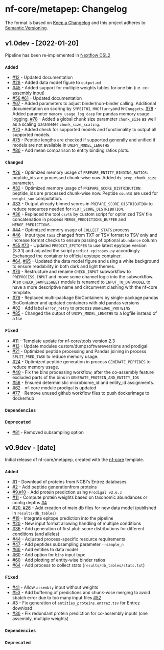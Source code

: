 # nf-core/metapep: Changelog

The format is based on [Keep a Changelog](https://keepachangelog.com/en/1.0.0/)
and this project adheres to [Semantic Versioning](https://semver.org/spec/v2.0.0.html).

## v1.0dev - [2022-01-20]

Pipeline has been re-implemented in [Nextflow DSL2](https://www.nextflow.io/docs/latest/dsl2.html)

### `Added`

- [#12](https://github.com/nf-core/metapep/pull/12) - Updated documentation
- [#29](https://github.com/nf-core/metapep/pull/29) - Added data model figure to `output.md`
- [#45](https://github.com/nf-core/metapep/pull/45) - Added support for multiple weights tables for one bin (i.e. co-assembly input)
- [#56](https://github.com/nf-core/metapep/pull/56),[#61](https://github.com/nf-core/metapep/pull/61) - Updated documentation
- [#67](https://github.com/nf-core/metapep/pull/67) - Added parameters to adjust binder/non-binder calling. Additional documentation on scoring by `SYPEITHI`, `MHCflurry`and `MHCnuggets`.
  [#78](https://github.com/nf-core/metapep/pull/78) - Added parameter `memory_usage_log_deep` for pandas memory usage logging.
  [#78](https://github.com/nf-core/metapep/pull/78) - Added a global chunk size parameter `chunk_size` as well as a scaling parameter `chunk_size_scaling`.
- [#70](https://github.com/nf-core/metapep/pull/70) - Added check for supported models and functionality to output all supported models.
- [#75](https://github.com/nf-core/metapep/pull/75) - Peptide lengths are checked if supported generally and unified if models are not available in `UNIFY_MODEL_LENGTHS`
- [#80](https://github.com/nf-core/metapep/pull/80) - Add mean comparison to entity binding ratios plots.

### `Changed`

- [#26](https://github.com/nf-core/metapep/pull/26) - Optimized memory usage of `PREPARE_ENTITY_BINDING_RATIOS`: peptide_ids are processed chunk-wise now. Added `ds_prep_chunk_size` parameter.
- [#32](https://github.com/nf-core/metapep/pull/32) - Optimized memory usage of `PREPARE_SCORE_DISTRIBUTION`: peptide_ids are processed chunk-wise now. Peptide `count`s are used for `weight_sum` computation.
- [#33](https://github.com/nf-core/metapep/pull/33) - Output already binned scores in `PREPARE_SCORE_DISTRIBUTION` to reduce resources needed for `PLOT_SCORE_DISTRIBUTION`.
- [#36](https://github.com/nf-core/metapep/pull/36) - Replaced the tool `csvtk` by custom script for optimized TSV file concatenation in process `MERGE_PREDICTIONS_BUFFER` and `MERGE_PREDICTIONS`.
- [#44](https://github.com/nf-core/metapep/pull/44) - Optimized memory usage of `COLLECT_STATS` process
- [#46](https://github.com/nf-core/metapep/pull/46) - Input type `taxa` changed from TXT or TSV format to TSV only and increase format checks to ensure passing of optional `abundance` column
- [#55](https://github.com/nf-core/metapep/pull/55),[#73](https://github.com/nf-core/metapep/pull/73) - Updated `PREDICT_EPITOPES` to use latest epytope version (3.3.1) and adjusted the script `predict_epitopes.py` accordingly. Exchanged the container to official epytope container.
- [#64](https://github.com/nf-core/metapep/pull/64), [#65](https://github.com/nf-core/metapep/pull/65) - Updated the data model figure and using a white background to ensure readability in both dark and light themes.
- [#76](https://github.com/nf-core/metapep/pull/76) - Restructure and rename `CHECK_INPUT` subworkflow to `PREPROCESS_INPUT` and move some channel logic into the subworkflow. Also `CHECK_SAMPLESHEET` module is renamed to `INPUT_TO_DATAMODEL` to have a more descriptive name and circumvent clashing with the nf-core template.
- [#79](https://github.com/nf-core/metapep/pull/79) - Replaced multi-package BioContainers by single-package pandas BioContainer and updated containers with old pandas versions
- [#82](https://github.com/nf-core/metapep/pull/82) - Add label `error_retry` to process `DOWNLOAD_PROTEINS`
- [#85](https://github.com/nf-core/metapep/pull/85) - Changed the output of `UNIFY_MODEL_LENGTHS` to a logfile instead of a tsv

### `Fixed`

- [#11](https://github.com/nf-core/metapep/pull/11) - Template update for nf-core/tools version 2.3
- [#13](https://github.com/nf-core/metapep/pull/13) - Update modules custom/dumpsoftwareversions and prodigal
- [#21](https://github.com/nf-core/metapep/pull/21) - Optimized peptide processing and Pandas joining in process `SPLIT_PRED_TASK` to reduce memory usage.
- [#24](https://github.com/nf-core/metapep/pull/24) - Optimized peptide generation in process `GENERATE_PEPTIDES` to reduce memory usage.
- [#40](https://github.com/nf-core/metapep/pull/40) - Fix the bins processing workflow, after the co-assembly feature excluded parts of the bins in `GENERATE_PROTEIN_AND_ENTITY_IDS`
- [#58](https://github.com/nf-core/metapep/pull/58) - Ensured deterministic microbiome_id and entity_id assignments.
- [#62](https://github.com/nf-core/metapep/pull/62) - nf-core module prodigal is updated
- [#77](https://github.com/nf-core/metapep/pull/77) - Remove unused github workflow files to push dockerimage to dockerhub

### `Dependencies`

### `Deprecated`

- [#81](https://github.com/nf-core/metapep/pull/81) - Removed subsampling option

## v0.9dev - [date]

Initial release of nf-core/metapep, created with the [nf-core](https://nf-co.re/) template.

### `Added`

- [#1](https://github.com/skrakau/metapep/pull/1) - Download of proteins from NCBI's Entrez databases
- [#2](https://github.com/skrakau/metapep/pull/2) - Add peptide generationfrom proteins
- [#9](https://github.com/skrakau/metapep/pull/9),[#10](https://github.com/skrakau/metapep/pull/10) - Add protein prediction using `Prodigal v2.6.3`
- [#11](https://github.com/skrakau/metapep/pull/11) - Compute protein weights based on taxonomic abundances or contig depths [#4](https://github.com/skrakau/metapep/issues/4)
- [#20](https://github.com/skrakau/metapep/pull/20), [#26](https://github.com/skrakau/metapep/pull/26) - Add creation of main db files for new data model (published in `results/db_tables`)
- [#19](https://github.com/skrakau/metapep/pull/19) - Integrate epitope prediction into the pipeline
- [#20](https://github.com/skrakau/metapep/pull/20) - New input format allowing handling of multiple conditions
- [#36](https://github.com/skrakau/metapep/pull/36) - Add generation of first plot: score distributions for different conditions (and alleles)
- [#44](https://github.com/skrakau/metapep/pull/44) - Adjusted process-specific resource requirements
- [#47](https://github.com/skrakau/metapep/pull/47) - Add peptides subsampling parameter `--sample_n`
- [#60](https://github.com/skrakau/metapep/pull/60) - Add entities to data model
- [#60](https://github.com/skrakau/metapep/pull/60) - Add option for `bins` input type
- [#60](https://github.com/skrakau/metapep/pull/60) - Add plotting of entity-wise binder ratios
- [#64](https://github.com/skrakau/metapep/pull/64) - Add process to collect stats (`results/db_tables/stats.txt`)

### `Fixed`

- [#41](https://github.com/skrakau/metapep/pull/41) - Allow `assembly` input without weights
- [#53](https://github.com/skrakau/metapep/pull/53) - Add buffering of predictions and chunk-wise merging to avoid sbatch error due to too many input files [#52](https://github.com/skrakau/metapep/issues/52)
- [#3](https://github.com/nf-core/metapep/pull/3) - Fix generation of `entities_proteins.entrez.tsv` for Entrez download
- [#30](https://github.com/nf-core/metapep/pull/30) - Fix redundant protein prediction for co-assembly inputs (one assembly, multiple weights)

### `Dependencies`

### `Deprecated`
